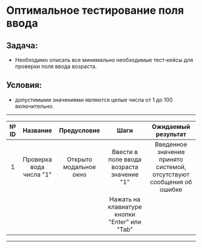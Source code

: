 # Оптимальное тестирование поля ввода

## __Задача:__

- Необходимо описать все минимально необходимые тест-кейсы для проверки поля ввода возраста. 
  
## __Условия:__
- допустимыми значениями являются целые числа от 1 до 100 включительно.

***

| **№ ID** |       **Название**      |     **Предусловие**     |                    **Шаги**                   |                        **Ожидаемый результат**                        |
|:--------:|:-----------------------:|:-----------------------:|:---------------------------------------------:|:---------------------------------------------------------------------:|
|     1    | Проверка вода числа "1" | Открыто модальное окно  | Ввести в поле ввода  возраста значение "1"    | Введенное значение принято системой,  отсутствуют сообщения об ошибке |
|          |                         |                         | Нажать на клавиатуре кнопки "Enter" или "Tab" |                                                                       |

***

